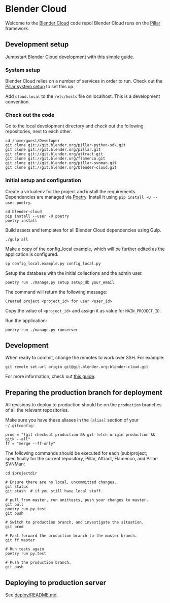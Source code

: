 # Blender Cloud

Welcome to the [Blender Cloud](https://cloud.blender.org/) code repo!
Blender Cloud runs on the [Pillar](https://pillarframework.org/) framework.

## Development setup
Jumpstart Blender Cloud development with this simple guide.

### System setup
Blender Cloud relies on a number of services in order to run. Check out the [Pillar system setup](
https://pillarframework.org/development/system_setup/#step-by-step-setup) to set this up.

Add `cloud.local` to the `/etc/hosts` file on localhost. This is a development convention.

### Check out the code
Go to the local development directory and check out the following repositories, next to each other.

```
cd /home/guest/Developer
git clone git://git.blender.org/pillar-python-sdk.git
git clone git://git.blender.org/pillar.git
git clone git://git.blender.org/attract.git
git clone git://git.blender.org/flamenco.git
git clone git://git.blender.org/pillar-svnman.git
git clone git://git.blender.org/blender-cloud.git
```

### Initial setup and configuration

Create a virtualenv for the project and install the requirements. Dependencies are managed via
[Poetry](https://poetry.eustace.io/). Install it using `pip install -U --user poetry`.

```
cd blender-cloud
pip install --user -U poetry
poetry install
```

Build assets and templates for all Blender Cloud dependencies using Gulp.

```
./gulp all
```

Make a copy of the config_local example, which will be further edited as the application is
configured.

```
cp config_local.example.py config_local.py
```

Setup the database with the initial collections and the admin user.

```
poetry run ./manage.py setup setup_db your_email
```

The command will return the following message:

```
Created project <project_id> for user <user_id>
```

Copy the value of `<project_id>` and assign it as value for `MAIN_PROJECT_ID`.

Run the application:

```
poetry run ./manage.py runserver
```


## Development

When ready to commit, change the remotes to work over SSH. For example:

`git remote set-url origin git@git.blender.org:blender-cloud.git`

For more information, check out [this guide](https://wiki.blender.org/wiki/Tools/Git#Commit_Access).


## Preparing the production branch for deployment

All revisions to deploy to production should be on the `production` branches of all the relevant
repositories.

Make sure you have these aliases in the `[alias]` section of your `~/.gitconfig`:

```
prod = "!git checkout production && git fetch origin production && gitk --all"
ff = "merge --ff-only"
```

The following commands should be executed for each (sub)project; specifically for
the current repository, Pillar, Attract, Flamenco, and Pillar-SVNMan:

```
cd $projectdir

# Ensure there are no local, uncommitted changes.
git status
git stash  # if you still have local stuff.

# pull from master, run unittests, push your changes to master.
git pull
poetry run py.test
git push

# Switch to production branch, and investigate the situation.
git prod

# Fast-forward the production branch to the master branch.
git ff master

# Run tests again
poetry run py.test

# Push the production branch.
git push
```

## Deploying to production server

See [deploy/README.md](deploy/README.md).
